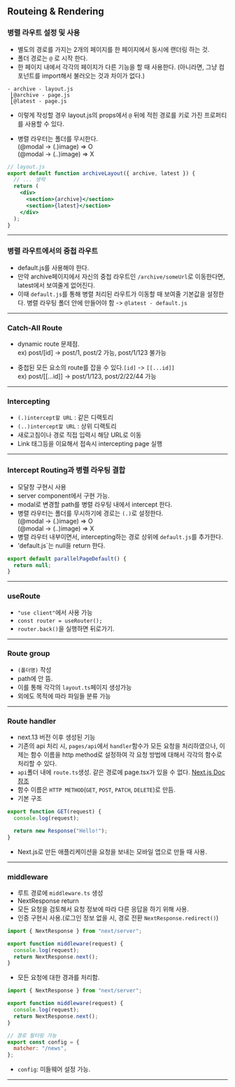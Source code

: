 ## Routeing & Rendering

### 병렬 라우트 설정 및 사용

- 별도의 경로를 가지는 2개의 페이지를 한 페이지에서 동시에 랜더링 하는 것.
- 폴더 경로는 `@` 로 시작 한다.
- 한 페이지 내에서 각각의 페이지가 다른 기능을 할 때 사용한다. (아니라면, 그냥 컴포넌트를 import해서 불러오는 것과 차이가 없다.)

```
- archive - layout.js
 ⎣@archive - page.js
 ⎣@latest - page.js
```

- 이렇게 작성할 경우 layout.js의 props에서 `@` 뒤에 적힌 경로를 키로 가진 프로퍼티를 사용할 수 있다.

- 병렬 라우터는 폴더를 무시한다. <br/>
  (@modal -> (.)image) => O <br/>
  (@modal -> (..)image) => X

```jsx
// layout.js
export default function archiveLayout({ archive, latest }) {
  // ... 생략
  return (
    <div>
      <section>{archive}</section>
      <section>{latest}</section>
    </div>
  );
}
```

---

### 병렬 라우트에서의 중첩 라우트

- default.js를 사용해야 한다.
- 만약 archive페이지에서 자신의 중첩 라우트인 `/archive/someUrl`로 이동한다면, latest에서 보여줄게 없어진다.
- 이때 `default.js`를 통해 병렬 처리된 라우트가 이동할 때 보여줄 기본값을 설정한다. 병렬 라우팅 폴더 안에 만들어야 함 -> `@latest - default.js`

---

### Catch-All Route

- dynamic route 문제점.
  <br/>
  ex) post/[id] -> post/1, post/2 가능, post/1/123 불가능

- 중첩된 모든 요소의 route를 잡을 수 있다.`[id]` -> `[[...id]]`
  <br/>
  ex) post/[[...id]] -> post/1/123, post/2/22/44 가능

---

### Intercepting

- `(.)intercept할 URL` : 같은 디랙토리
- `(..)intercept할 URL` : 상위 디랙토리
- 새로고침이나 경로 직접 입력시 해당 URL로 이동
- Link 태그등을 이요해서 접속시 intercepting page 실행

---

### Intercept Routing과 병렬 라우팅 결합

- 모달창 구현시 사용
- server component에서 구현 가능.
- modal로 변경할 path를 병렬 라우팅 내에서 intercept 한다.
- 병렬 라우터는 폴더를 무시하기에 경로는 `(.)`로 설정한다. <br/>
  (@modal -> (.)image) => O <br/>
  (@modal -> (..)image) => X
- 병렬 라우터 내부이면서, intercepting하는 경로 상위에 `default.js`를 추가한다.
- 'default.js`는 null을 return 한다.

```jsx
export default parallelPageDefault() {
  return null;
}
```

---

### useRoute

- `"use client"`에서 사용 가능
- `const router = useRouter();`
- `router.back()`을 실행하면 뒤로가기.

---

### Route group

- `(폴더명)` 작성
- path에 안 뜸.
- 이를 통해 각각의 `layout.ts`페이지 생성가능
- 외에도 목적에 따라 파일들 분류 가능

---

### Route handler

- next.13 버전 이후 생성된 기능
- 기존의 api 처리 시, `pages/api`에서 `handler`함수가 모든 요청을 처리하였으나, 이제는 함수 이름을 http method로 설정하여 각 요청 방법에 대해서 각각의 함수로 처리할 수 있다.
- `api`폴더 내에 `route.ts`생성. 같은 경로에 page.tsx가 있을 수 없다. [Next.js Doc참조]("https://nextjs.org/docs/app/building-your-application/routing/route-handlers")
- 함수 이름은 `HTTP METHOD`(`GET`, `POST`, `PATCH`, `DELETE`)로 만듬.
- 기본 구조

```jsx
export function GET(request) {
  console.log(request);

  return new Response("Hello!");
}
```

- Next.js로 만든 애플리케이션을 요청을 보내는 모바일 앱으로 만들 때 사용.

---

### middleware

- 루트 경로에 `middleware.ts` 생성
- NextResponse return
- 모든 요청을 검토해서 요청 정보에 따라 다른 응답을 하기 위해 사용.
- 인증 구현시 사용.(로그인 정보 없을 시, 경로 전환 `NextResponse.redirect()`)

```jsx
import { NextResponse } from "next/server";

export function middleware(request) {
  console.log(request);
  return NextResponse.next();
}
```

- 모든 요청에 대한 경과를 처리함.

```jsx
import { NextResponse } from "next/server";

export function middleware(request) {
  console.log(request);
  return NextResponse.next();
}

// 경로 필터링 가능
export const config = {
  matcher: "/news",
};
```

- `config`: 미들웨어 설정 가능.

---
